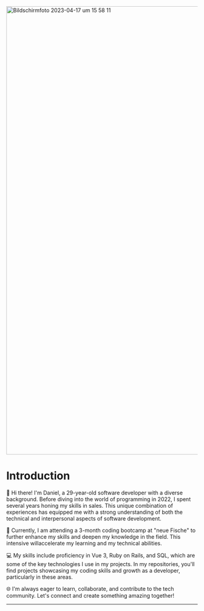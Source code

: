 <img width="1181" alt="Bildschirmfoto 2023-04-17 um 15 58 11" src="https://user-images.githubusercontent.com/102250825/232506458-5d8466a3-99c3-4362-b7b8-0fc706d09ded.png">


# Introduction #

👋 Hi there! I'm Daniel, a 29-year-old software developer with a diverse background. Before diving into the world of programming in 2022, I spent several years honing my skills in sales. This unique combination of experiences has equipped me with a strong understanding of both the technical and interpersonal aspects of software development.

🚀 Currently, I am attending a 3-month coding bootcamp at "neue Fische" to further enhance my skills and deepen my knowledge in the field. This intensive willaccelerate my learning and my technical abilities.

💻 My skills include proficiency in Vue 3, Ruby on Rails, and SQL, which are some of the key technologies I use in my projects. In my repositories, you'll find projects showcasing my coding skills and growth as a developer, particularly in these areas.

🌐 I'm always eager to learn, collaborate, and contribute to the tech community. Let's connect and create something amazing together!

---
